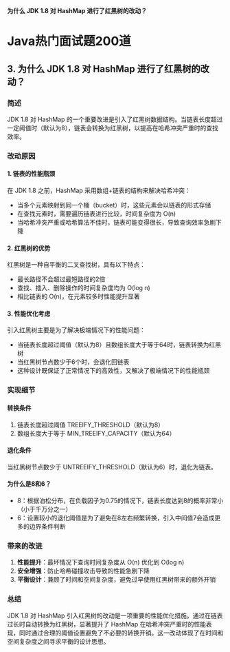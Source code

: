 
**为什么 JDK 1.8 对 HashMap 进行了红黑树的改动？**

# Java热门面试题200道

## 3. 为什么 JDK 1.8 对 HashMap 进行了红黑树的改动？

### 简述

JDK 1.8 对 HashMap 的一个重要改进是引入了红黑树数据结构。当链表长度超过一定阈值时（默认为8），链表会转换为红黑树，以提高在哈希冲突严重时的查找效率。

### 改动原因

#### 1. 链表的性能瓶颈

在 JDK 1.8 之前，HashMap 采用数组+链表的结构来解决哈希冲突：
- 当多个元素映射到同一个桶（bucket）时，这些元素会以链表的形式存储
- 在查找元素时，需要遍历链表进行比较，时间复杂度为 O(n)
- 当哈希冲突严重或哈希算法不佳时，链表可能变得很长，导致查询效率急剧下降

#### 2. 红黑树的优势

红黑树是一种自平衡的二叉查找树，具有以下特点：
- 最长路径不会超过最短路径的2倍
- 查找、插入、删除操作的时间复杂度均为 O(log n)
- 相比链表的 O(n)，在元素较多时性能提升显著

#### 3. 性能优化考虑

引入红黑树主要是为了解决极端情况下的性能问题：
- 当链表长度超过阈值（默认为8）且数组长度大于等于64时，链表转换为红黑树
- 当红黑树节点数少于6个时，会退化回链表
- 这种设计既保证了正常情况下的高效性，又解决了极端情况下的性能瓶颈

### 实现细节

#### 转换条件

1. 链表长度超过阈值 TREEIFY_THRESHOLD（默认为8）
2. 数组长度大于等于 MIN_TREEIFY_CAPACITY（默认为64）

#### 退化条件

当红黑树节点数少于 UNTREEIFY_THRESHOLD（默认为6）时，退化为链表。

#### 为什么是8和6？

- 8：根据泊松分布，在负载因子为0.75的情况下，链表长度达到8的概率非常小（小于千万分之一）
- 6：设置较小的退化阈值是为了避免在8左右频繁转换，引入中间值7会造成更多的边界条件判断

### 带来的改进

1. **性能提升**：最坏情况下查询时间复杂度从 O(n) 优化到 O(log n)
2. **安全增强**：防止哈希碰撞攻击导致的性能急剧下降
3. **平衡设计**：兼顾了时间和空间复杂度，避免过早使用红黑树带来的额外开销

### 总结

JDK 1.8 对 HashMap 引入红黑树的改动是一项重要的性能优化措施。通过在链表过长时自动转换为红黑树，显著提升了 HashMap 在哈希冲突严重时的性能表现，同时通过合理的阈值设置避免了不必要的转换开销。这一改动体现了在时间和空间复杂度之间寻求平衡的设计思想。